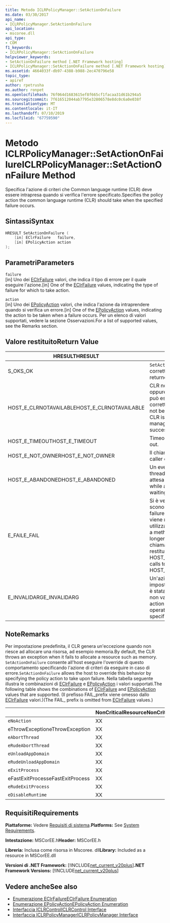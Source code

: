 ```yaml
---
title: Metodo ICLRPolicyManager::SetActionOnFailure
ms.date: 03/30/2017
api_name:
- ICLRPolicyManager.SetActionOnFailure
api_location:
- mscoree.dll
api_type:
- COM
f1_keywords:
- ICLRPolicyManager::SetActionOnFailure
helpviewer_keywords:
- SetActionOnFailure method [.NET Framework hosting]
- ICLRPolicyManager::SetActionOnFailure method [.NET Framework hosting]
ms.assetid: 4664033f-db97-4388-b988-2ec470796e58
topic_type:
- apiref
author: rpetrusha
ms.author: ronpet
ms.openlocfilehash: 76f064d1683615ef8f665cf1facaa31d61b294a5
ms.sourcegitcommit: 7f616512044ab7795e32806578e8dc0c6a0e038f
ms.translationtype: MT
ms.contentlocale: it-IT
ms.lasthandoff: 07/10/2019
ms.locfileid: "67759590"
---
```

# <a name="iclrpolicymanagersetactiononfailure-method"></a><span data-ttu-id="1bc27-102">Metodo ICLRPolicyManager::SetActionOnFailure</span><span class="sxs-lookup"><span data-stu-id="1bc27-102">ICLRPolicyManager::SetActionOnFailure Method</span></span>
<span data-ttu-id="1bc27-103">Specifica l'azione di criteri che Common language runtime (CLR) deve essere intrapresa quando si verifica l'errore specificato.</span><span class="sxs-lookup"><span data-stu-id="1bc27-103">Specifies the policy action the common language runtime (CLR) should take when the specified failure occurs.</span></span>  
  
## <a name="syntax"></a><span data-ttu-id="1bc27-104">Sintassi</span><span class="sxs-lookup"><span data-stu-id="1bc27-104">Syntax</span></span>  
  
```cpp  
HRESULT SetActionOnFailure (  
    [in] EClrFailure   failure,  
    [in] EPolicyAction action  
);  
```  
  
## <a name="parameters"></a><span data-ttu-id="1bc27-105">Parametri</span><span class="sxs-lookup"><span data-stu-id="1bc27-105">Parameters</span></span>  
 `failure`  
 <span data-ttu-id="1bc27-106">[in] Uno dei [EClrFailure](../../../../docs/framework/unmanaged-api/hosting/eclrfailure-enumeration.md) valori, che indica il tipo di errore per il quale eseguire l'azione.</span><span class="sxs-lookup"><span data-stu-id="1bc27-106">[in] One of the [EClrFailure](../../../../docs/framework/unmanaged-api/hosting/eclrfailure-enumeration.md) values, indicating the type of failure for which to take action.</span></span>  
  
 `action`  
 <span data-ttu-id="1bc27-107">[in] Uno dei [EPolicyAction](../../../../docs/framework/unmanaged-api/hosting/epolicyaction-enumeration.md) valori, che indica l'azione da intraprendere quando si verifica un errore.</span><span class="sxs-lookup"><span data-stu-id="1bc27-107">[in] One of the [EPolicyAction](../../../../docs/framework/unmanaged-api/hosting/epolicyaction-enumeration.md) values, indicating the action to be taken when a failure occurs.</span></span> <span data-ttu-id="1bc27-108">Per un elenco di valori supportati, vedere la sezione Osservazioni.</span><span class="sxs-lookup"><span data-stu-id="1bc27-108">For a list of supported values, see the Remarks section.</span></span>  
  
## <a name="return-value"></a><span data-ttu-id="1bc27-109">Valore restituito</span><span class="sxs-lookup"><span data-stu-id="1bc27-109">Return Value</span></span>  
  
|<span data-ttu-id="1bc27-110">HRESULT</span><span class="sxs-lookup"><span data-stu-id="1bc27-110">HRESULT</span></span>|<span data-ttu-id="1bc27-111">Descrizione</span><span class="sxs-lookup"><span data-stu-id="1bc27-111">Description</span></span>|  
|-------------|-----------------|  
|<span data-ttu-id="1bc27-112">S_OK</span><span class="sxs-lookup"><span data-stu-id="1bc27-112">S_OK</span></span>|<span data-ttu-id="1bc27-113">`SetActionOnFailure` stato restituito correttamente.</span><span class="sxs-lookup"><span data-stu-id="1bc27-113">`SetActionOnFailure` returned successfully.</span></span>|  
|<span data-ttu-id="1bc27-114">HOST_E_CLRNOTAVAILABLE</span><span class="sxs-lookup"><span data-stu-id="1bc27-114">HOST_E_CLRNOTAVAILABLE</span></span>|<span data-ttu-id="1bc27-115">CLR non è stato caricato in un processo oppure si trova in uno stato in cui non può eseguire codice gestito o elaborare correttamente la chiamata.</span><span class="sxs-lookup"><span data-stu-id="1bc27-115">The CLR has not been loaded into a process, or the CLR is in a state in which it cannot run managed code or process the call successfully.</span></span>|  
|<span data-ttu-id="1bc27-116">HOST_E_TIMEOUT</span><span class="sxs-lookup"><span data-stu-id="1bc27-116">HOST_E_TIMEOUT</span></span>|<span data-ttu-id="1bc27-117">Timeout della chiamata.</span><span class="sxs-lookup"><span data-stu-id="1bc27-117">The call timed out.</span></span>|  
|<span data-ttu-id="1bc27-118">HOST_E_NOT_OWNER</span><span class="sxs-lookup"><span data-stu-id="1bc27-118">HOST_E_NOT_OWNER</span></span>|<span data-ttu-id="1bc27-119">Il chiamante non possiede il blocco.</span><span class="sxs-lookup"><span data-stu-id="1bc27-119">The caller does not own the lock.</span></span>|  
|<span data-ttu-id="1bc27-120">HOST_E_ABANDONED</span><span class="sxs-lookup"><span data-stu-id="1bc27-120">HOST_E_ABANDONED</span></span>|<span data-ttu-id="1bc27-121">Un evento è stato annullato durante un thread bloccato o fiber è rimasta in attesa su di esso.</span><span class="sxs-lookup"><span data-stu-id="1bc27-121">An event was canceled while a blocked thread or fiber was waiting on it.</span></span>|  
|<span data-ttu-id="1bc27-122">E_FAIL</span><span class="sxs-lookup"><span data-stu-id="1bc27-122">E_FAIL</span></span>|<span data-ttu-id="1bc27-123">Si è verificato un errore irreversibile sconosciuto.</span><span class="sxs-lookup"><span data-stu-id="1bc27-123">An unknown catastrophic failure occurred.</span></span> <span data-ttu-id="1bc27-124">Dopo che un metodo viene restituito E_FAIL, CLR non è più utilizzabile all'interno del processo.</span><span class="sxs-lookup"><span data-stu-id="1bc27-124">After a method returns E_FAIL, the CLR is no longer usable within the process.</span></span> <span data-ttu-id="1bc27-125">Le chiamate successive ai metodi di hosting restituiranno HOST_E_CLRNOTAVAILABLE.</span><span class="sxs-lookup"><span data-stu-id="1bc27-125">Subsequent calls to hosting methods return HOST_E_CLRNOTAVAILABLE.</span></span>|  
|<span data-ttu-id="1bc27-126">E_INVALIDARG</span><span class="sxs-lookup"><span data-stu-id="1bc27-126">E_INVALIDARG</span></span>|<span data-ttu-id="1bc27-127">Un'azione di criteri non può essere impostata per l'operazione specificata o è stata specificata un'azione di criteri non validi per l'operazione.</span><span class="sxs-lookup"><span data-stu-id="1bc27-127">A policy action cannot be set for the specified operation, or an invalid policy action was specified for the operation.</span></span>|  
  
## <a name="remarks"></a><span data-ttu-id="1bc27-128">Note</span><span class="sxs-lookup"><span data-stu-id="1bc27-128">Remarks</span></span>  
 <span data-ttu-id="1bc27-129">Per impostazione predefinita, il CLR genera un'eccezione quando non riesce ad allocare una risorsa, ad esempio memoria.</span><span class="sxs-lookup"><span data-stu-id="1bc27-129">By default, the CLR throws an exception when it fails to allocate a resource such as memory.</span></span> <span data-ttu-id="1bc27-130">`SetActionOnFailure` consente all'host eseguire l'override di questo comportamento specificando l'azione di criteri da eseguire in caso di errore.</span><span class="sxs-lookup"><span data-stu-id="1bc27-130">`SetActionOnFailure` allows the host to override this behavior by specifying the policy action to take upon failure.</span></span> <span data-ttu-id="1bc27-131">Nella tabella seguente illustra le combinazioni di [EClrFailure](../../../../docs/framework/unmanaged-api/hosting/eclrfailure-enumeration.md) e [EPolicyAction](../../../../docs/framework/unmanaged-api/hosting/epolicyaction-enumeration.md) i valori supportati.</span><span class="sxs-lookup"><span data-stu-id="1bc27-131">The following table shows the combinations of [EClrFailure](../../../../docs/framework/unmanaged-api/hosting/eclrfailure-enumeration.md) and [EPolicyAction](../../../../docs/framework/unmanaged-api/hosting/epolicyaction-enumeration.md) values that are supported.</span></span> <span data-ttu-id="1bc27-132">(Il prefisso FAIL_prefix viene omesso dallo [EClrFailure](../../../../docs/framework/unmanaged-api/hosting/eclrfailure-enumeration.md) valori.)</span><span class="sxs-lookup"><span data-stu-id="1bc27-132">(The FAIL_ prefix is omitted from [EClrFailure](../../../../docs/framework/unmanaged-api/hosting/eclrfailure-enumeration.md) values.)</span></span>  
  
||<span data-ttu-id="1bc27-133">NonCriticalResource</span><span class="sxs-lookup"><span data-stu-id="1bc27-133">NonCriticalResource</span></span>|<span data-ttu-id="1bc27-134">CriticalResource</span><span class="sxs-lookup"><span data-stu-id="1bc27-134">CriticalResource</span></span>|<span data-ttu-id="1bc27-135">FatalRuntime</span><span class="sxs-lookup"><span data-stu-id="1bc27-135">FatalRuntime</span></span>|<span data-ttu-id="1bc27-136">OrphanedLock</span><span class="sxs-lookup"><span data-stu-id="1bc27-136">OrphanedLock</span></span>|<span data-ttu-id="1bc27-137">StackOverflow</span><span class="sxs-lookup"><span data-stu-id="1bc27-137">StackOverflow</span></span>|<span data-ttu-id="1bc27-138">AccessViolation</span><span class="sxs-lookup"><span data-stu-id="1bc27-138">AccessViolation</span></span>|<span data-ttu-id="1bc27-139">CodeContract</span><span class="sxs-lookup"><span data-stu-id="1bc27-139">CodeContract</span></span>|  
|-|-------------------------|----------------------|------------------|------------------|-------------------|---------------------|------------------|  
|`eNoAction`|<span data-ttu-id="1bc27-140">X</span><span class="sxs-lookup"><span data-stu-id="1bc27-140">X</span></span>|<span data-ttu-id="1bc27-141">X</span><span class="sxs-lookup"><span data-stu-id="1bc27-141">X</span></span>||||<span data-ttu-id="1bc27-142">N/D</span><span class="sxs-lookup"><span data-stu-id="1bc27-142">N/A</span></span>||  
|<span data-ttu-id="1bc27-143">eThrowException</span><span class="sxs-lookup"><span data-stu-id="1bc27-143">eThrowException</span></span>|<span data-ttu-id="1bc27-144">X</span><span class="sxs-lookup"><span data-stu-id="1bc27-144">X</span></span>|<span data-ttu-id="1bc27-145">X</span><span class="sxs-lookup"><span data-stu-id="1bc27-145">X</span></span>||||<span data-ttu-id="1bc27-146">N/D</span><span class="sxs-lookup"><span data-stu-id="1bc27-146">N/A</span></span>||  
|`eAbortThread`|<span data-ttu-id="1bc27-147">X</span><span class="sxs-lookup"><span data-stu-id="1bc27-147">X</span></span>|<span data-ttu-id="1bc27-148">X</span><span class="sxs-lookup"><span data-stu-id="1bc27-148">X</span></span>||||<span data-ttu-id="1bc27-149">N/D</span><span class="sxs-lookup"><span data-stu-id="1bc27-149">N/A</span></span>|<span data-ttu-id="1bc27-150">X</span><span class="sxs-lookup"><span data-stu-id="1bc27-150">X</span></span>|  
|`eRudeAbortThread`|<span data-ttu-id="1bc27-151">X</span><span class="sxs-lookup"><span data-stu-id="1bc27-151">X</span></span>|<span data-ttu-id="1bc27-152">X</span><span class="sxs-lookup"><span data-stu-id="1bc27-152">X</span></span>||||<span data-ttu-id="1bc27-153">N/D</span><span class="sxs-lookup"><span data-stu-id="1bc27-153">N/A</span></span>|<span data-ttu-id="1bc27-154">X</span><span class="sxs-lookup"><span data-stu-id="1bc27-154">X</span></span>|  
|`eUnloadAppDomain`|<span data-ttu-id="1bc27-155">X</span><span class="sxs-lookup"><span data-stu-id="1bc27-155">X</span></span>|<span data-ttu-id="1bc27-156">X</span><span class="sxs-lookup"><span data-stu-id="1bc27-156">X</span></span>||<span data-ttu-id="1bc27-157">X</span><span class="sxs-lookup"><span data-stu-id="1bc27-157">X</span></span>||<span data-ttu-id="1bc27-158">N/D</span><span class="sxs-lookup"><span data-stu-id="1bc27-158">N/A</span></span>|<span data-ttu-id="1bc27-159">X</span><span class="sxs-lookup"><span data-stu-id="1bc27-159">X</span></span>|  
|`eRudeUnloadAppDomain`|<span data-ttu-id="1bc27-160">X</span><span class="sxs-lookup"><span data-stu-id="1bc27-160">X</span></span>|<span data-ttu-id="1bc27-161">X</span><span class="sxs-lookup"><span data-stu-id="1bc27-161">X</span></span>||<span data-ttu-id="1bc27-162">X</span><span class="sxs-lookup"><span data-stu-id="1bc27-162">X</span></span>|<span data-ttu-id="1bc27-163">X</span><span class="sxs-lookup"><span data-stu-id="1bc27-163">X</span></span>|<span data-ttu-id="1bc27-164">N/D</span><span class="sxs-lookup"><span data-stu-id="1bc27-164">N/A</span></span>|<span data-ttu-id="1bc27-165">X</span><span class="sxs-lookup"><span data-stu-id="1bc27-165">X</span></span>|  
|`eExitProcess`|<span data-ttu-id="1bc27-166">X</span><span class="sxs-lookup"><span data-stu-id="1bc27-166">X</span></span>|<span data-ttu-id="1bc27-167">X</span><span class="sxs-lookup"><span data-stu-id="1bc27-167">X</span></span>||<span data-ttu-id="1bc27-168">X</span><span class="sxs-lookup"><span data-stu-id="1bc27-168">X</span></span>|<span data-ttu-id="1bc27-169">X</span><span class="sxs-lookup"><span data-stu-id="1bc27-169">X</span></span>|<span data-ttu-id="1bc27-170">N/D</span><span class="sxs-lookup"><span data-stu-id="1bc27-170">N/A</span></span>|<span data-ttu-id="1bc27-171">X</span><span class="sxs-lookup"><span data-stu-id="1bc27-171">X</span></span>|  
|<span data-ttu-id="1bc27-172">eFastExitProcess</span><span class="sxs-lookup"><span data-stu-id="1bc27-172">eFastExitProcess</span></span>|<span data-ttu-id="1bc27-173">X</span><span class="sxs-lookup"><span data-stu-id="1bc27-173">X</span></span>|<span data-ttu-id="1bc27-174">X</span><span class="sxs-lookup"><span data-stu-id="1bc27-174">X</span></span>||<span data-ttu-id="1bc27-175">X</span><span class="sxs-lookup"><span data-stu-id="1bc27-175">X</span></span>|<span data-ttu-id="1bc27-176">X</span><span class="sxs-lookup"><span data-stu-id="1bc27-176">X</span></span>|<span data-ttu-id="1bc27-177">N/D</span><span class="sxs-lookup"><span data-stu-id="1bc27-177">N/A</span></span>||  
|`eRudeExitProcess`|<span data-ttu-id="1bc27-178">X</span><span class="sxs-lookup"><span data-stu-id="1bc27-178">X</span></span>|<span data-ttu-id="1bc27-179">X</span><span class="sxs-lookup"><span data-stu-id="1bc27-179">X</span></span>|<span data-ttu-id="1bc27-180">X</span><span class="sxs-lookup"><span data-stu-id="1bc27-180">X</span></span>|<span data-ttu-id="1bc27-181">X</span><span class="sxs-lookup"><span data-stu-id="1bc27-181">X</span></span>|<span data-ttu-id="1bc27-182">X</span><span class="sxs-lookup"><span data-stu-id="1bc27-182">X</span></span>|<span data-ttu-id="1bc27-183">N/D</span><span class="sxs-lookup"><span data-stu-id="1bc27-183">N/A</span></span>||  
|`eDisableRuntime`|<span data-ttu-id="1bc27-184">X</span><span class="sxs-lookup"><span data-stu-id="1bc27-184">X</span></span>|<span data-ttu-id="1bc27-185">X</span><span class="sxs-lookup"><span data-stu-id="1bc27-185">X</span></span>|<span data-ttu-id="1bc27-186">X</span><span class="sxs-lookup"><span data-stu-id="1bc27-186">X</span></span>|<span data-ttu-id="1bc27-187">X</span><span class="sxs-lookup"><span data-stu-id="1bc27-187">X</span></span>|<span data-ttu-id="1bc27-188">X</span><span class="sxs-lookup"><span data-stu-id="1bc27-188">X</span></span>|<span data-ttu-id="1bc27-189">N/D</span><span class="sxs-lookup"><span data-stu-id="1bc27-189">N/A</span></span>||  
  
## <a name="requirements"></a><span data-ttu-id="1bc27-190">Requisiti</span><span class="sxs-lookup"><span data-stu-id="1bc27-190">Requirements</span></span>  
 <span data-ttu-id="1bc27-191">**Piattaforme:** Vedere [Requisiti di sistema](../../../../docs/framework/get-started/system-requirements.md).</span><span class="sxs-lookup"><span data-stu-id="1bc27-191">**Platforms:** See [System Requirements](../../../../docs/framework/get-started/system-requirements.md).</span></span>  
  
 <span data-ttu-id="1bc27-192">**Intestazione:** MSCorEE.h</span><span class="sxs-lookup"><span data-stu-id="1bc27-192">**Header:** MSCorEE.h</span></span>  
  
 <span data-ttu-id="1bc27-193">**Libreria:** Inclusa come risorsa in Mscoree. dll</span><span class="sxs-lookup"><span data-stu-id="1bc27-193">**Library:** Included as a resource in MSCorEE.dll</span></span>  
  
 <span data-ttu-id="1bc27-194">**Versioni di .NET Framework:** [!INCLUDE[net_current_v20plus](../../../../includes/net-current-v20plus-md.md)]</span><span class="sxs-lookup"><span data-stu-id="1bc27-194">**.NET Framework Versions:** [!INCLUDE[net_current_v20plus](../../../../includes/net-current-v20plus-md.md)]</span></span>  
  
## <a name="see-also"></a><span data-ttu-id="1bc27-195">Vedere anche</span><span class="sxs-lookup"><span data-stu-id="1bc27-195">See also</span></span>

- [<span data-ttu-id="1bc27-196">Enumerazione EClrFailure</span><span class="sxs-lookup"><span data-stu-id="1bc27-196">EClrFailure Enumeration</span></span>](../../../../docs/framework/unmanaged-api/hosting/eclrfailure-enumeration.md)
- [<span data-ttu-id="1bc27-197">Enumerazione EPolicyAction</span><span class="sxs-lookup"><span data-stu-id="1bc27-197">EPolicyAction Enumeration</span></span>](../../../../docs/framework/unmanaged-api/hosting/epolicyaction-enumeration.md)
- [<span data-ttu-id="1bc27-198">Interfaccia ICLRControl</span><span class="sxs-lookup"><span data-stu-id="1bc27-198">ICLRControl Interface</span></span>](../../../../docs/framework/unmanaged-api/hosting/iclrcontrol-interface.md)
- [<span data-ttu-id="1bc27-199">Interfaccia ICLRPolicyManager</span><span class="sxs-lookup"><span data-stu-id="1bc27-199">ICLRPolicyManager Interface</span></span>](../../../../docs/framework/unmanaged-api/hosting/iclrpolicymanager-interface.md)
